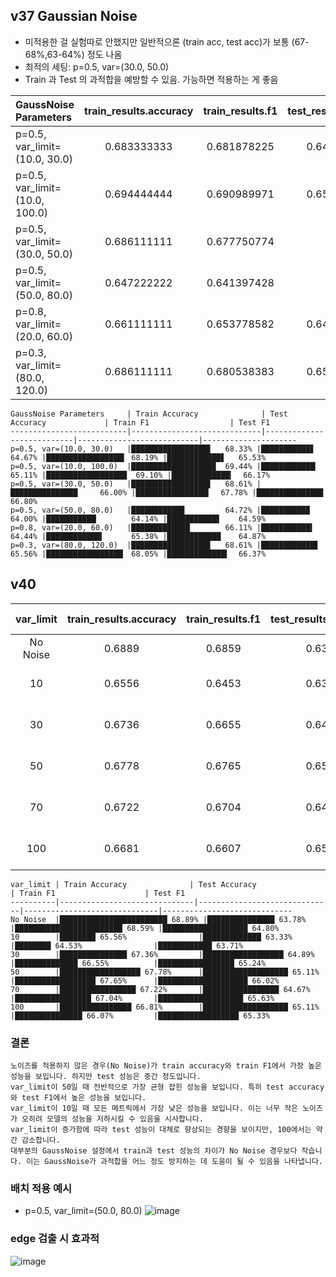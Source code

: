 ## v37 Gaussian Noise

- 미적용한 걸 실험따로 안했지만 일반적으론 (train acc, test acc)가 보통 (67-68%,63-64%) 정도 나옴
- 최적의 세팅: p=0.5, var=(30.0, 50.0)
- Train 과 Test 의 과적합을 예방할 수 있음. 가능하면 적용하는 게 좋음

| GaussNoise Parameters | train_results.accuracy | train_results.f1 | test_results.accuracy | test_results.f1 |
|:----------------------|:----------------------:|:----------------:|:---------------------:|:---------------:|
| p=0.5, var_limit=(10.0, 30.0) | 0.683333333 | 0.681878225 | 0.646666667 | 0.655314051 |
| p=0.5, var_limit=(10.0, 100.0) | 0.694444444 | 0.690989971 | 0.651111111 | 0.66173726 |
| p=0.5, var_limit=(30.0, 50.0) | 0.686111111 | 0.677750774 | 0.66 | 0.66799589 |
| p=0.5, var_limit=(50.0, 80.0) | 0.647222222 | 0.641397428 | 0.64 | 0.645932098 |
| p=0.8, var_limit=(20.0, 60.0) | 0.661111111 | 0.653778582 | 0.644444444 | 0.648738802 |
| p=0.3, var_limit=(80.0, 120.0) | 0.686111111 | 0.680538383 | 0.655555556 | 0.663676527 |


```
GaussNoise Parameters     | Train Accuracy              | Test Accuracy             | Train F1                  | Test F1
--------------------------|-----------------------------|---------------------------|---------------------------|---------------------
p=0.5, var=(10.0, 30.0)   |█████████████████▋   68.33% |███████████▋       64.67% |█████████████████▍ 68.19% |████████████▋   65.53%
p=0.5, var=(10.0, 100.0)  |██████████████████▉  69.44% |████████████▏      65.11% |██████████████████  69.10% |█████████████▎  66.17%
p=0.5, var=(30.0, 50.0)   |█████████████████▋   68.61% |███████████████     66.00% |████████████████▎  67.78% |██████████████▉  66.80%
p=0.5, var=(50.0, 80.0)   |███████████▉         64.72% |██████████▉        64.00% |███████████▏       64.14% |███████████▋    64.59%
p=0.8, var=(20.0, 60.0)   |█████████████▏       66.11% |███████████▍       64.44% |████████████▍      65.38% |████████████    64.87%
p=0.3, var=(80.0, 120.0)  |█████████████████▋   68.61% |████████████▋      65.56% |█████████████████▏ 68.05% |█████████████▍  66.37%
```

## v40
| var_limit | train_results.accuracy | train_results.f1 | test_results.accuracy | test_results.f1 | GaussNoise Parameters |
|:---------:|:----------------------:|:----------------:|:---------------------:|:---------------:|:----------------------|
| No Noise | 0.6889 | 0.6859 | 0.6378 | 0.6480 | Resize only |
| 10 | 0.6556 | 0.6453 | 0.6333 | 0.6371 | p=0.5, var_limit=(10, 10) |
| 30 | 0.6736 | 0.6655 | 0.6489 | 0.6524 | p=0.5, var_limit=(30, 30) |
| 50 | 0.6778 | 0.6765 | 0.6511 | 0.6602 | p=0.5, var_limit=(50, 50) |
| 70 | 0.6722 | 0.6704 | 0.6467 | 0.6563 | p=0.5, var_limit=(70, 70) |
| 100 | 0.6681 | 0.6607 | 0.6511 | 0.6533 | p=0.5, var_limit=(100, 100) |
```
var_limit | Train Accuracy              | Test Accuracy               | Train F1                    | Test F1
----------|------------------------------|------------------------------|------------------------------|-----------------------------
No Noise  |████████████████████████ 68.89% |███████████████ 63.78%        |████████████████████████ 68.59% |███████████████████ 64.80%
10        |████████ 65.56%                |█████████████ 63.33%          |████████ 64.53%                |████████████ 63.71%
30        |███████████████ 67.36%         |██████████████████ 64.89%     |██████████████ 66.55%          |█████████████████ 65.24%
50        |██████████████████ 67.78%      |███████████████████ 65.11%    |██████████████████ 67.65%      |████████████████████ 66.02%
70        |█████████████████ 67.22%       |█████████████████ 64.67%      |█████████████████ 67.04%       |███████████████████ 65.63%
100       |████████████████ 66.81%        |███████████████████ 65.11%    |███████████████ 66.07%         |██████████████████ 65.33%
```

### 결론

```
노이즈를 적용하지 않은 경우(No Noise)가 train accuracy와 train F1에서 가장 높은 성능을 보입니다. 하지만 test 성능은 중간 정도입니다.
var_limit이 50일 때 전반적으로 가장 균형 잡힌 성능을 보입니다. 특히 test accuracy와 test F1에서 높은 성능을 보입니다.
var_limit이 10일 때 모든 메트릭에서 가장 낮은 성능을 보입니다. 이는 너무 작은 노이즈가 오히려 모델의 성능을 저하시킬 수 있음을 시사합니다.
var_limit이 증가함에 따라 test 성능이 대체로 향상되는 경향을 보이지만, 100에서는 약간 감소합니다.
대부분의 GaussNoise 설정에서 train과 test 성능의 차이가 No Noise 경우보다 작습니다. 이는 GaussNoise가 과적합을 어느 정도 방지하는 데 도움이 될 수 있음을 나타냅니다.
```

### 배치 적용 예시
- p=0.5, var_limit=(50.0, 80.0)
![image](https://github.com/user-attachments/assets/60c55a82-ab25-4d25-9511-af9abe60330f)

### edge 검출 시 효과적
![image](https://github.com/user-attachments/assets/a03beb6f-0423-41e7-86a4-22f5aa20038f)

